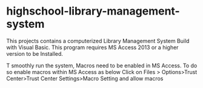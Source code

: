 # highschool-library-management-system
This projects contains a computerized Library Management System Build with Visual Basic.
This program requires MS Access 2013 or a higher version to be Installed.

T smoothly run the system, Macros need to be enabled in 	MS Access. To do so enable macros within MS Access as below
 Click on Files > Options>Trust Center>Trust Center Settings>Macro Setting and allow macros
